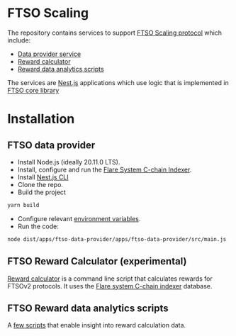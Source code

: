 # FTSO Scaling

The repository contains services to support [FTSO Scaling protocol](./protocol/README.md) which include:
- [Data provider service](./apps/ftso-data-provider/src/README.md)
- [Reward calculator](./scripts/rewards/README.md)
- [Reward data analytics scripts](./scripts/analytics/README.md)

The services are [Nest.js](https://nestjs.com/) applications which use logic  that is implemented in [FTSO core library](./libs/ftso-core/)

# Installation 

## FTSO data provider

- Install Node.js (ideally 20.11.0 LTS).
- Install, configure and run the [Flare System C-chain Indexer](https://gitlab.com/flarenetwork/flare-system-c-chain-indexer).
- Install [Nest.js CLI](https://docs.nestjs.com/first-steps)
- Clone the repo. 
- Build the project
```bash
yarn build
```
- Configure relevant [environment variables](../apps/ftso-reward-calculator/src/config/configuration.ts). 
- Run the code:
```bash
node dist/apps/ftso-data-provider/apps/ftso-data-provider/src/main.js
```

## FTSO Reward Calculator (experimental)

[Reward calculator](./scripts/rewards/README.md) is a command line script that calculates rewards for FTSOv2 protocols.
It uses the [Flare system C-chain indexer](https://github.com/flare-foundation/flare-system-c-chain-indexer) database.

## FTSO Reward data analytics scripts

A [few scripts](scripts/analytics/README.md) that enable insight into reward calculation data.
